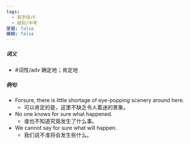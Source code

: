 ```yaml
---
tags:
  - 首字母/F
  - 级别/中考
掌握: false
模糊: false
---
```

##### 词义
- #词性/adv  确定地；肯定地
##### 例句
- Forsure, there is little shortage of eye-popping scenery around here.
	- 可以肯定的是，这里不缺乏令人着迷的景象。
- No one knows for sure what happened.
	- 谁也不知道究竟发生了什么事。
- We cannot say for sure what will happen.
	- 我们说不准将会发生些什么。
